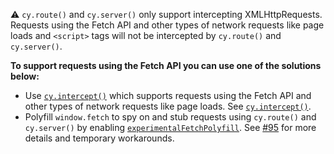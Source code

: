 <Alert type="warning">

⚠️ `cy.route()` and `cy.server()` only support intercepting XMLHttpRequests. Requests using the Fetch API and other types of network requests like page loads and `<script>` tags will not be intercepted by `cy.route()` and `cy.server()`.

**To support requests using the Fetch API you can use one of the solutions below:**

- Use [`cy.intercept()`](/api/commands/intercept.html) which supports requests using the Fetch API and other types of network requests like page loads. See [`cy.intercept()`](/api/commands/intercept.html).
- Polyfill `window.fetch` to spy on and stub requests using `cy.route()` and `cy.server()` by enabling [`experimentalFetchPolyfill`](https://on.cypress.io/experimental). See [#95](https://github.com/cypress-io/cypress/issues/95) for more details and temporary workarounds.

</Alert>
